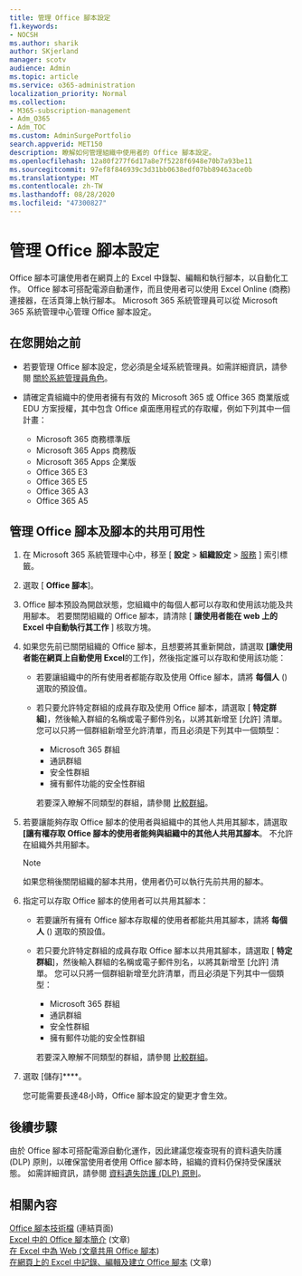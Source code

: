 ```yaml
---
title: 管理 Office 腳本設定
f1.keywords:
- NOCSH
ms.author: sharik
author: SKjerland
manager: scotv
audience: Admin
ms.topic: article
ms.service: o365-administration
localization_priority: Normal
ms.collection:
- M365-subscription-management
- Adm_O365
- Adm_TOC
ms.custom: AdminSurgePortfolio
search.appverid: MET150
description: 瞭解如何管理組織中使用者的 Office 腳本設定。
ms.openlocfilehash: 12a80f277f6d17a8e7f5228f6948e70b7a93be11
ms.sourcegitcommit: 97ef8f846939c3d31bb0638edf07bb89463ace0b
ms.translationtype: MT
ms.contentlocale: zh-TW
ms.lasthandoff: 08/28/2020
ms.locfileid: "47300827"
---
```

# <a name="manage-office-scripts-settings"></a>管理 Office 腳本設定

Office 腳本可讓使用者在網頁上的 Excel 中錄製、編輯和執行腳本，以自動化工作。 Office 腳本可搭配電源自動運作，而且使用者可以使用 Excel Online (商務) 連接器，在活頁簿上執行腳本。 Microsoft 365 系統管理員可以從 Microsoft 365 系統管理中心管理 Office 腳本設定。

## <a name="before-you-begin"></a>在您開始之前

- 若要管理 Office 腳本設定，您必須是全域系統管理員。如需詳細資訊，請參閱 [關於系統管理員角色](../add-users/about-admin-roles.md)。

- 請確定貴組織中的使用者擁有有效的 Microsoft 365 或 Office 365 商業版或 EDU 方案授權，其中包含 Office 桌面應用程式的存取權，例如下列其中一個計畫：

    - Microsoft 365 商務標準版
    - Microsoft 365 Apps 商務版
    - Microsoft 365 Apps 企業版
    - Office 365 E3
    - Office 365 E5
    - Office 365 A3
    - Office 365 A5

## <a name="manage-availability-of-office-scripts-and-sharing-of-scripts"></a>管理 Office 腳本及腳本的共用可用性

1. 在 Microsoft 365 系統管理中心中，移至 [ **設定** \> **組織設定** \> <a href="https://go.microsoft.com/fwlink/p/?linkid=2053743" target="_blank">服務</a> ] 索引標籤。

2. 選取 [ **Office 腳本**]。

3. Office 腳本預設為開啟狀態，您組織中的每個人都可以存取和使用該功能及共用腳本。 若要關閉組織的 Office 腳本，請清除 [ **讓使用者能在 web 上的 Excel 中自動執行其工作** ] 核取方塊。

4. 如果您先前已關閉組織的 Office 腳本，且想要將其重新開啟，請選取 **[讓使用者能在網頁上自動使用 Excel**的工作]，然後指定誰可以存取和使用該功能：

    - 若要讓組織中的所有使用者都能存取及使用 Office 腳本，請將 **每個人** () 選取的預設值。 

    - 若只要允許特定群組的成員存取及使用 Office 腳本，請選取 [ **特定群組**]，然後輸入群組的名稱或電子郵件別名，以將其新增至 [允許] 清單。 您可以只將一個群組新增至允許清單，而且必須是下列其中一個類型：
        - Microsoft 365 群組
        - 通訊群組
        - 安全性群組
        - 擁有郵件功能的安全性群組
    
        若要深入瞭解不同類型的群組，請參閱 [比較群組](../create-groups/compare-groups.md)。

5. 若要讓能夠存取 Office 腳本的使用者與組織中的其他人共用其腳本，請選取 **[讓有權存取 Office 腳本的使用者能夠與組織中的其他人共用其腳本**。 不允許在組織外共用腳本。
 
    > [!NOTE]
    > 如果您稍後關閉組織的腳本共用，使用者仍可以執行先前共用的腳本。
 
6. 指定可以存取 Office 腳本的使用者可以共用其腳本：
    
    - 若要讓所有擁有 Office 腳本存取權的使用者都能共用其腳本，請將 **每個人** () 選取的預設值。

    - 若只要允許特定群組的成員存取 Office 腳本以共用其腳本，請選取 [ **特定群組**]，然後輸入群組的名稱或電子郵件別名，以將其新增至 [允許] 清單。 您可以只將一個群組新增至允許清單，而且必須是下列其中一個類型：
        - Microsoft 365 群組
        - 通訊群組
        - 安全性群組
        - 擁有郵件功能的安全性群組
    
        若要深入瞭解不同類型的群組，請參閱 [比較群組](../create-groups/compare-groups.md)。

7. 選取 [儲存]****。

    您可能需要長達48小時，Office 腳本設定的變更才會生效。

## <a name="next-steps"></a>後續步驟

由於 Office 腳本可搭配電源自動化運作，因此建議您複查現有的資料遺失防護 (DLP) 原則，以確保當使用者使用 Office 腳本時，組織的資料仍保持受保護狀態。 如需詳細資訊，請參閱 [資料遺失防護 (DLP) 原則](/power-automate/prevent-data-loss)。

## <a name="related-content"></a>相關內容

[Office 腳本技術檔](/office/dev/scripts/) (連結頁面) \
[Excel 中的 Office 腳本簡介](https://support.microsoft.com/office/9fbe283d-adb8-4f13-a75b-a81c6baf163a) (文章) \
[在 Excel 中為 Web (文章共用 Office 腳本](https://support.microsoft.com/office/226eddbc-3a44-4540-acfe-fccda3d1122b)) \
[在網頁上的 Excel 中記錄、編輯及建立 Office 腳本](/office/dev/scripts/tutorials/excel-tutorial) (文章) 